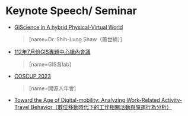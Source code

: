 # Keynote Speech/ Seminar

* [GIScience in A hybrid Physical-Virtual World](https://hackmd.io/5JZJl6K2RzmmjvbhBwQ1xA)
    > [name=Dr. Shih-Lung Shaw（蕭世綸）]
* [112年7月份GIS專題中心組內會議](https://hackmd.io/3avuW0HjTZqUtxPEMRlkYQ)
    > [name=GIS各lab]
* [COSCUP 2023](https://hackmd.io/exd3qKGzRxueWBPRM6hcjg)
    > [name=開源人年會]
* [Toward the Age of Digital-mobility: Analyzing Work-Related Activity-Travel Behavior（數位移動時代下的工作相關活動與旅運行為分析）](https://hackmd.io/@Jessy-NTHU-HSS-IEEM/r1lJX1R-62)